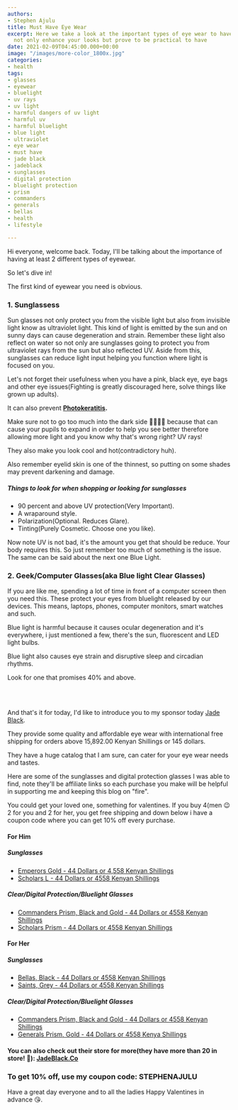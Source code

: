 ```yaml
---
authors:
- Stephen Ajulu
title: Must Have Eye Wear
excerpt: Here we take a look at the important types of eye wear to have that will
  not only enhance your looks but prove to be practical to have
date: 2021-02-09T04:45:00.000+00:00
image: "/images/more-color_1800x.jpg"
categories:
- health
tags:
- glasses
- eyewear
- bluelight
- uv rays
- uv light
- harmful dangers of uv light
- harmful uv
- harmful bluelight
- blue light
- ultraviolet
- eye wear
- must have
- jade black
- jadeblack
- sunglasses
- digital protection
- bluelight protection
- prism
- commanders
- generals
- bellas
- health
- lifestyle

---
```

Hi everyone, welcome back. Today, I'll be talking about the importance of having at least 2 different types of eyewear.

So let's dive in!

The first kind of eyewear you need is obvious.

### 1. Sunglassess

Sun glasses not only protect you from the visible light but also from invisible light know as ultraviolet light. This kind of light is emitted by the sun and on sunny days can cause degeneration and strain. Remember these light also reflect on water so not only are sunglasses going to protect you from ultraviolet rays from the sun but also reflected UV. Aside from this, sunglasses can reduce light input helping you function where light is focused on you.

Let's not forget their usefulness when you have a pink, black eye, eye bags and other eye issues(Fighting is greatly discouraged here, solve things like grown up adults).

It can also prevent [**Photokeratitis**](https://en.wikipedia.org/wiki/Photokeratitis)**.**

Make sure not to go too much into the dark side 🧛‍♀️🧛‍♂️ because that can cause your pupils to expand in order to help you see better therefore allowing more light and you know why that's wrong right? UV rays!

They also make you look cool and hot(contradictory huh).

Also remember eyelid skin is one of the thinnest, so putting on some shades may prevent darkening and damage.

##### Things to look for when shopping or looking for sunglasses

* 90 percent and above UV protection(Very Important).
* A wraparound style.
* Polarization(Optional. Reduces Glare).
* Tinting(Purely Cosmetic. Choose one you like).

Now note UV is not bad, it's the amount you get that should be reduce. Your body requires this. So just remember too much of something is the issue. The same can be said about the next one Blue Light.

### 2. Geek/Computer Glasses(aka Blue light Clear Glasses)

If you are like me, spending a lot of time in front of a computer screen then you need this. These protect your eyes from bluelight released by our devices. This means, laptops, phones, computer monitors, smart watches and such.

Blue light is harmful because it causes ocular degeneration and it's everywhere, i just mentioned a few, there's the sun, fluorescent and LED light bulbs.

Blue light also causes eye strain and disruptive sleep and circadian rhythms.

Look for one that promises 40% and above.

<br>

<br>

And that's it for today, I'd like to introduce you to my sponsor today [Jade Black]().

They provide some quality and affordable eye wear with international free shipping for orders above 15,892.00 Kenyan Shillings or 145 dollars.

They have a huge catalog that I am sure, can cater for your eye wear needs and tastes.

Here are some of the sunglasses and digital protection glasses I was able to find, note they'll be affiliate links so each purchase you make will be helpful in supporting me and keeping this blog on "fire".

You could get your loved one, something for valentines. If you buy 4(men 😉 2 for you and 2 for her, you get free shipping and down below i have a coupon code where you can get 10% off every purchase.

#### For Him

##### Sunglasses

* [Emperors Gold - 44 Dollars or 4,558 Kenyan Shillings](https://www.jadeblack.co/collections/mens/products/emperors-gold?ref=kuzqn53jomp-)
* [Scholars L - 44 Dollars or 4558 Kenyan Shillings](https://www.jadeblack.co/collections/mens/products/the-scholars-1?ref=kuzqn53jomp-)

##### Clear/Digital Protection/Bluelight Glasses

* [Commanders Prism, Black and Gold - 44 Dollars or 4558 Kenyan Shillings](https://www.jadeblack.co/collections/mens/products/commanders-prism-1?ref=kuzqn53jomp-)
* [Scholars Prism - 44 Dollars or 4558 Kenyan Shillings](https://www.jadeblack.co/collections/mens/products/scholars-prism-gold?ref=kuzqn53jomp-&s=recomatic)

#### For Her

##### Sunglasses

* [Bellas, Black - 44 Dollars or 4558 Kenyan Shillings](https://www.jadeblack.co/collections/womens-sunglasses/products/bellas?ref=kuzqn53jomp-)
* [Saints, Grey - 44 Dollars or 4558 Kenyan Shillings](https://www.jadeblack.co/collections/womens-sunglasses/products/the-saints?ref=kuzqn53jomp-)

##### Clear/Digital Protection/Bluelight Glasses

* [Commanders Prism, Black and Gold - 44 Dollars or 4558 Kenyan Shillings]()
* [Generals Prism, Gold - 44 Dollars or 4558 Kenya Shillings](https://www.jadeblack.co/collections/womens-prism/products/copy-of-generals-prism-gold?ref=kuzqn53jomp-)

#### You can also check out their store for more(they have more than 20 in store! 🤩): [JadeBlack.Co](https://www.jadeblack.co/?ref=kuzqn53jomp-)

### To get 10% off, use my coupon code: STEPHENAJULU

Have a great day everyone and to all the ladies Happy Valentines in advance 😘.
